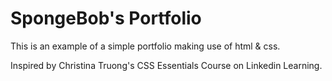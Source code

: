 # SpongeBob's Portfolio
This is an example of a simple portfolio making use of html & css.

Inspired by Christina Truong's CSS Essentials Course on Linkedin Learning.
